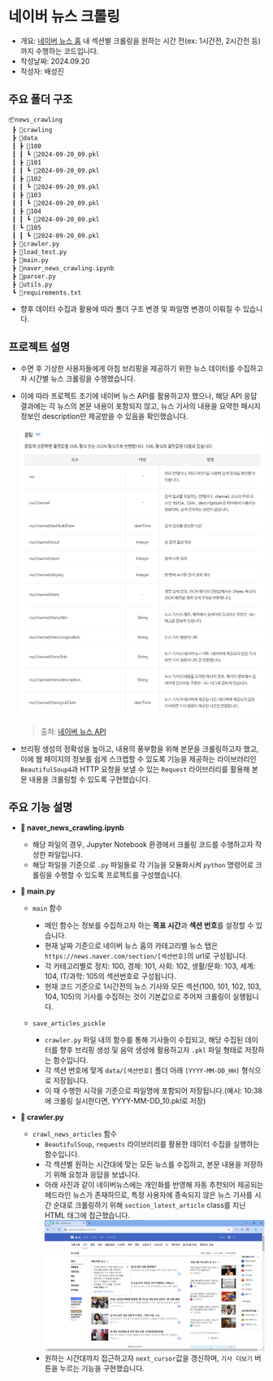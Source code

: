 # 네이버 뉴스 크롤링

- 개요: [네이버 뉴스 홈](https://news.naver.com/) 내 섹션별 크롤링을 원하는 시간 전(ex: 1시간전, 2시간전 등)까지 수행하는 코드입니다.
- 작성날짜: 2024.09.20
- 작성자: 배성진

## 주요 폴더 구조

```
📦news_crawling
 ┣ 📂crawling
 ┣ 📂data
 ┃ ┣ 📂100
 ┃ ┃ ┗ 📜2024-09-20_09.pkl
 ┃ ┣ 📂101
 ┃ ┃ ┗ 📜2024-09-20_09.pkl
 ┃ ┣ 📂102
 ┃ ┃ ┗ 📜2024-09-20_09.pkl
 ┃ ┣ 📂103
 ┃ ┃ ┗ 📜2024-09-20_09.pkl
 ┃ ┣ 📂104
 ┃ ┃ ┗ 📜2024-09-20_09.pkl
 ┃ ┗ 📂105
 ┃ ┃ ┗ 📜2024-09-20_09.pkl
 ┣ 📜crawler.py
 ┣ 📜load_test.py
 ┣ 📜main.py
 ┣ 📜naver_news_crawling.ipynb
 ┣ 📜parser.py
 ┣ 📜utils.py
 ┗ 📜requirements.txt
```

- 향후 데이터 수집과 활용에 따라 폴더 구조 변경 및 파일명 변경이 이뤄질 수 있습니다.

## 프로젝트 설명

- 수면 후 기상한 사용자들에게 아침 브리핑을 제공하기 위한 뉴스 데이터를 수집하고자 시간별 뉴스 크롤링을 수행했습니다.

- 이에 따라 프로젝트 초기에 네이버 뉴스 API를 활용하고자 했으나, 해당 API 응답 결과에는 각 뉴스의 본문 내용이 포함되지 않고, 뉴스 기사의 내용을 요약한 패시지 정보인 description만 제공받을 수 있음을 확인했습니다.

    <img src="./assets/naver_api_response.png">

  > 출처: [네이버 뉴스 API](https://developers.naver.com/docs/serviceapi/search/news/news.md)

- 브리핑 생성의 정확성을 높이고, 내용의 풍부함을 위해 본문을 크롤링하고자 했고, 이에 웹 페이지의 정보를 쉽게 스크랩할 수 있도록 기능을 제공하는 라이브러리인 `BeautifulSoup4`과 HTTP 요청을 보낼 수 있는 `Request` 라이브러리를 활용해 본문 내용을 크롤링할 수 있도록 구현했습니다.

## 주요 기능 설명

- **📜 naver_news_crawling.ipynb**
  - 해당 파일의 경우, Jupyter Notebook 환경에서 크롤링 코드를 수행하고자 작성한 파일입니다.
  - 해당 파일을 기준으로 `.py` 파일들로 각 기능을 모듈화시켜 `python` 명령어로 크롤링을 수행할 수 있도록 프로젝트를 구성했습니다.
- **📜 main.py**

  - `main` 함수

    - 메인 함수는 정보를 수집하고자 하는 **목표 시간**과 **섹션 번호**를 설정할 수 있습니다.
    - 현재 날짜 기준으로 네이버 뉴스 홈의 카테고리별 뉴스 탭은 `https://news.naver.com/section/[섹션번호]`의 url로 구성됩니다.
    - 각 카테고리별로 정치: 100, 경제: 101, 사회: 102, 생활/문화: 103, 세계: 104, IT/과학: 105의 섹션번호로 구성됩니다.
    - 현재 코드 기준으로 1시간전의 뉴스 기사와 모든 섹션(100, 101, 102, 103, 104, 105)의 기사를 수집하는 것이 기본값으로 주어져 크롤링이 실행됩니다.

  - `save_articles_pickle`
    - `crawler.py` 파일 내의 함수를 통해 기사들이 수집되고, 해당 수집된 데이터를 향후 브리핑 생성 및 음악 생성에 활용하고자 `.pkl` 파일 형태로 저장하는 함수입니다.
    - 각 섹션 번호에 맞게 `data/[섹션번호]` 폴더 아래 `[YYYY-MM-DD_HH]` 형식으로 저장됩니다.
    - 이 때 수행한 시각을 기준으로 파일명에 포함되어 저장됩니다.(예시: 10:38에 크롤링 실시한다면, YYYY-MM-DD_10.pkl로 저장)

- **📜 crawler.py**

  - `crawl_news_articles` 함수
    - `BeautifulSoup`, `requests` 라이브러리를 활용한 데이터 수집을 실행하는 함수입니다.
    - 각 섹션별 원하는 시간대에 맞는 모든 뉴스를 수집하고, 본문 내용을 저장하기 위해 요청과 응답을 보냅니다.
    - 아래 사진과 같이 네이버뉴스에는 개인화를 반영해 자동 추천되어 제공되는 헤드라인 뉴스가 존재하므로, 특정 사용자에 종속되지 않은 뉴스 기사를 시간 순대로 크롤링하기 위해 `section_latest_article` class를 지닌 HTML 태그에 접근했습니다.
      <img src="./assets/naver_news_headline.png">
    - 원하는 시간대까지 접근하고자 `next_cursor`값을 갱신하며, `기사 더보기` 버튼을 누르는 기능을 구현했습니다.
